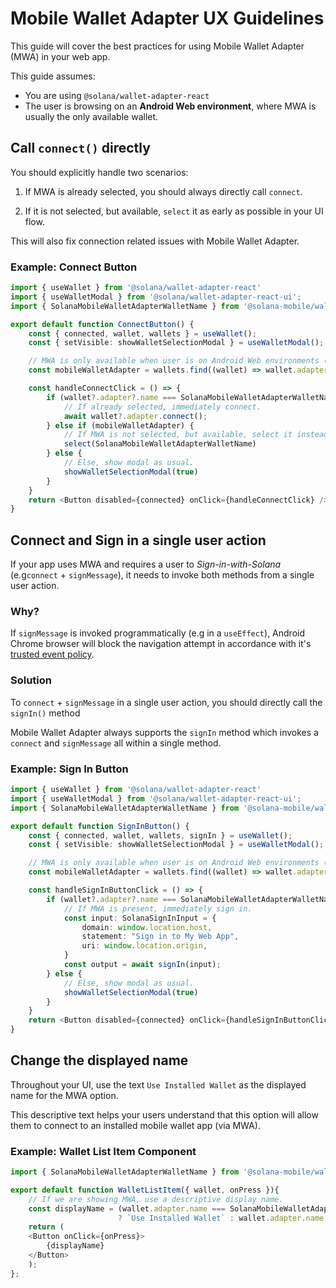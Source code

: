 # Mobile Wallet Adapter UX Guidelines

This guide will cover the best practices for using Mobile Wallet Adapter (MWA) in your web app.

This guide assumes:
- You are using `@solana/wallet-adapter-react`
- The user is browsing on an **Android Web environment**, where MWA is usually the only available wallet.

## Call `connect()` directly

You should explicitly handle two scenarios:

1. If MWA is already selected, you should always directly call `connect`.

2. If it is not selected, but available, `select` it as early as possible in your UI flow. 

This will also fix connection related issues with Mobile Wallet Adapter.

### Example: Connect Button

```typescript
import { useWallet } from '@solana/wallet-adapter-react'
import { useWalletModal } from '@solana/wallet-adapter-react-ui';
import { SolanaMobileWalletAdapterWalletName } from '@solana-mobile/wallet-standard-mobile'

export default function ConnectButton() {
    const { connected, wallet, wallets } = useWallet();
    const { setVisible: showWalletSelectionModal } = useWalletModal();

    // MWA is only available when user is on Android Web environments (e.g Android Chrome).
    const mobileWalletAdapter = wallets.find((wallet) => wallet.adapter.name === SolanaMobileWalletAdapterWalletName)

    const handleConnectClick = () => {
        if (wallet?.adapter?.name === SolanaMobileWalletAdapterWalletName) {
            // If already selected, immediately connect.
            await wallet?.adapter.connect();
        } else if (mobileWalletAdapter) {
            // If MWA is not selected, but available, select it instead of showing modal.
            select(SolanaMobileWalletAdapterWalletName)
        } else {
            // Else, show modal as usual.
            showWalletSelectionModal(true)
        }
    }
    return <Button disabled={connected} onClick={handleConnectClick} />;
}
```

## Connect and Sign in a single user action

If your app uses MWA and requires a user to *Sign-in-with-Solana* (e.g`connect` + `signMessage`), it needs to invoke both methods from a single user action.

### Why?

If `signMessage` is invoked programmatically (e.g in a `useEffect`), Android Chrome browser will block the navigation attempt in accordance with it's [trusted event policy](https://developer.chrome.com/docs/android/intents). 

### Solution

To `connect` + `signMessage` in a single user action, you should directly call the `signIn()` method

Mobile Wallet Adapter always supports the `signIn` method which invokes a `connect` and `signMessage` all within a single method.

### Example: Sign In Button

```typescript
import { useWallet } from '@solana/wallet-adapter-react'
import { useWalletModal } from '@solana/wallet-adapter-react-ui';
import { SolanaMobileWalletAdapterWalletName } from '@solana-mobile/wallet-standard-mobile'

export default function SignInButton() {
    const { connected, wallet, wallets, signIn } = useWallet();
    const { setVisible: showWalletSelectionModal } = useWalletModal();

    // MWA is only available when user is on Android Web environments (e.g Android Chrome).
    const mobileWalletAdapter = wallets.find((wallet) => wallet.adapter.name === SolanaMobileWalletAdapterWalletName)

    const handleSignInButtonClick = () => {
        if (wallet?.adapter?.name === SolanaMobileWalletAdapterWalletName) {
            // If MWA is present, immediately sign in.
            const input: SolanaSignInInput = {
                domain: window.location.host,
                statement: "Sign in to My Web App",
                uri: window.location.origin,
            }
            const output = await signIn(input);
        } else {
            // Else, show modal as usual.
            showWalletSelectionModal(true)
        }
    }
    return <Button disabled={connected} onClick={handleSignInButtonClick} />;
}
```

## Change the displayed name

Throughout your UI, use the text `Use Installed Wallet` as the displayed name for the MWA option. 

This descriptive text helps your users understand that this option will allow them to connect to an installed mobile wallet app (via MWA).

### Example: Wallet List Item Component

```typescript
import { SolanaMobileWalletAdapterWalletName } from '@solana-mobile/wallet-standard-mobile'

export default function WalletListItem({ wallet, onPress }){
    // If we are showing MWA, use a descriptive display name.
    const displayName = (wallet.adapter.name === SolanaMobileWalletAdapterWalletName) 
                        ? `Use Installed Wallet` : wallet.adapter.name
    return (
    <Button onClick={onPress}>
        {displayName}
    </Button>
    );
};
```
